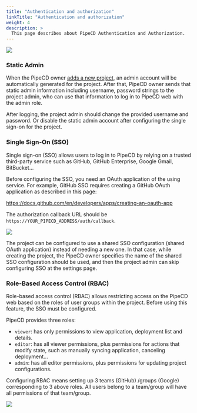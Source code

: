 ```yaml
---
title: "Authentication and authorization"
linkTitle: "Authentication and authorization"
weight: 4
description: >
  This page describes about PipeCD Authentication and Authorization.
---
```


![](/images/settings-project.png)

### Static Admin

When the PipeCD owner [adds a new project](/docs/operator-manual/control-plane/adding-a-project/), an admin account will be automatically generated for the project. After that, PipeCD owner sends that static admin information including username, password strings to the project admin, who can use that information to log in to PipeCD web with the admin role.

After logging, the project admin should change the provided username and password. Or disable the static admin account after configuring the single sign-on for the project.

### Single Sign-On (SSO)

Single sign-on (SSO) allows users to log in to PipeCD by relying on a trusted third-party service such as GitHub, GitHub Enterprise, Google Gmail, BitBucket...

Before configuring the SSO, you need an OAuth application of the using service. For example, GitHub SSO requires creating a GitHub OAuth application as described in this page:

https://docs.github.com/en/developers/apps/creating-an-oauth-app

The authorization callback URL should be `https://YOUR_PIPECD_ADDRESS/auth/callback`.

![](/images/settings-update-sso.png)

The project can be configured to use a shared SSO configuration (shared OAuth application) instead of needing a new one. In that case, while creating the project, the PipeCD owner specifies the name of the shared SSO configuration should be used, and then the project admin can skip configuring SSO at the settings page.

### Role-Based Access Control (RBAC)

Role-based access control (RBAC) allows restricting access on the PipeCD web based on the roles of user groups within the project. Before using this feature, the SSO must be configured.

PipeCD provides three roles:

- `viewer`: has only permissions to view application, deployment list and details.
- `editor`: has all viewer permissions, plus permissions for actions that modify state, such as manually syncing application, canceling deployment...
- `admin`: has all editor permissions, plus permissions for updating project configurations.

Configuring RBAC means setting up 3 teams (GitHub) /groups (Google) corresponding to 3 above roles. All users belong to a team/group will have all permissions of that team/group.

![](/images/settings-update-rbac.png)
